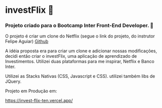 # investFlix 💸


### Projeto criado para o Bootcamp Inter Front-End Developer. 📓

O projeto é criar um clone do Netflix (segue o link do projeto, do instrutor Felipe Aguiar) <a href='https://github.com/felipeAguiarCode/netflix-clone'> Github <a/>
  
A idéia proposta era para criar um clone e adicionar nossas modificações, decidi então criar o investFlix, uma aplicação de aprendizado de Investimentos.
Utilizei duas plataformas para me inspirar, Netflix e Banco Inter.
  
Utilizei as Stacks Nativas (CSS, Javascript e CSS). utilizei também libs de JQuery.
  
  
 Projeto em Produção em:
  
  
 https://invest-flix-ten.vercel.app/
